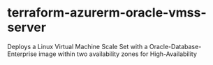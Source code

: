 # terraform-azurerm-oracle-vmss-server
Deploys a Linux Virtual Machine Scale Set with a Oracle-Database-Enterprise image within two availability zones for High-Availability 
